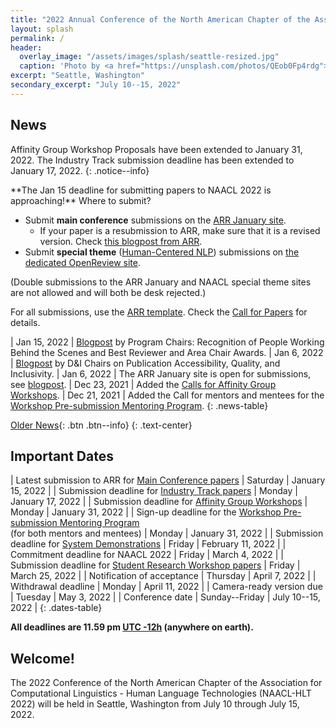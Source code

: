 ```yaml
---
title: "2022 Annual Conference of the North American Chapter of the Association for Computational Linguistics"
layout: splash
permalink: /
header:
  overlay_image: "/assets/images/splash/seattle-resized.jpg"
  caption: 'Photo by <a href="https://unsplash.com/photos/QEob0Fp4rdg">Zhifei Zhou</a> on <a href="http://www.unsplash.com">Unsplash</a>'
excerpt: "Seattle, Washington"
secondary_excerpt: "July 10--15, 2022"
---
```


<style>
.news-table tr td:nth-child(1) { font-weight: bold; width: 10em; }
</style>

## News

Affinity Group Workshop Proposals have been extended to January 31, 2022. The Industry Track submission deadline has been extended to January 17, 2022.
{: .notice--info}

<div markdown="1" class="notice--warning">
**The Jan 15 deadline for submitting papers to NAACL 2022 is approaching!** Where to submit?

* Submit **main conference** submissions on the [ARR January site](https://openreview.net/group?id=aclweb.org/ACL/ARR/2022/January).
  * If your paper is a resubmission to ARR, make sure that it is a revised version. Check [this blogpost from ARR](https://aclrollingreview.org/resubmissions/).
* Submit **special theme** ([Human-Centered NLP](https://2022.naacl.org/blog/special-theme/)) submissions on [the dedicated OpenReview site](https://openreview.net/group?id=aclweb.org/NAACL/2022/Conference).

(Double submissions to the ARR January and NAACL special theme sites are not allowed and will both be desk rejected.)

For all submissions, use the [ARR template](https://aclrollingreview.org/cfp#paper-submission-and-templates). Check the [Call for Papers](https://2022.naacl.org/calls/papers/) for details. 
</div>

| Jan 15, 2022 | [Blogpost](/blog/recognition-and-awards/) by Program Chairs: Recognition of People Working Behind the Scenes and Best Reviewer and Area Chair Awards.
| Jan 6, 2022 | [Blogpost](/blog/publication-accessibility-quality-inclusivity/) by D&I Chairs on Publication Accessibility, Quality, and Inclusivity.
| Jan 6, 2022 | The ARR January site is open for submissions, see [blogpost](/blog/ARR-open-for-submissions/).
| Dec 23, 2021 | Added the [Calls for Affinity Group Workshops](/calls/affinity-workshops/).
| Dec 21, 2021 | Added the Call for mentors and mentees for the [Workshop Pre-submission Mentoring Program](/calls/workshop-mentoring/).
{: .news-table}

<!-- Note: When this table is too full, move some to the archive page. -->
[Older News](/archive/){: .btn .btn--info}
{: .text-center}

## Important Dates

<style>
.dates-table del { color: #888; }
</style>

| Latest submission to ARR for [Main Conference papers](/calls/papers/) | Saturday | January 15, 2022 |
| Submission deadline for [Industry Track papers](/calls/industry/) | Monday | January 17, 2022 |
| Submission deadline for [Affinity Group Workshops](/calls/affinity-workshops/) | Monday | January 31, 2022 |
| Sign-up deadline for the [Workshop Pre-submission Mentoring Program](/calls/workshop-mentoring/)<br>(for both mentors and mentees) | Monday | January 31, 2022 |
| Submission deadline for [System Demonstrations](/calls/demos/) | Friday | February 11, 2022 |
| Commitment deadline for NAACL 2022 | Friday | March 4, 2022 |
| Submission deadline for [Student Research Workshop papers](/calls/srw/) | Friday | March 25, 2022 |
| Notification of acceptance | Thursday | April 7, 2022 |
| Withdrawal deadline | Monday | April 11, 2022 |
| Camera-ready version due | Tuesday | May 3, 2022 |
| Conference date | Sunday--Friday | July 10--15, 2022 |
{: .dates-table}

<b>All deadlines are 11.59 pm <a target="_blank" href="https://www.timeanddate.com/time/zone/timezone/utc-12">UTC -12h</a> (anywhere on earth).</b>

## Welcome!

The 2022 Conference of the North American Chapter of the Association for Computational Linguistics - Human Language Technologies (NAACL-HLT 2022) will be held in Seattle, Washington from July 10 through July 15, 2022.
